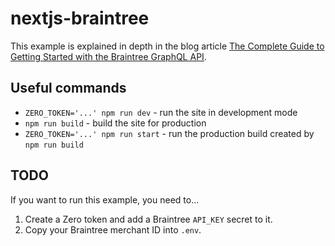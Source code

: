 # nextjs-braintree

This example is explained in depth in the blog article [The Complete Guide to Getting Started with the Braintree GraphQL API](https://www.tryzero.com/blog/the-complete-guide-to-getting-started-with-the-braintree-graphql-api).

## Useful commands

- `ZERO_TOKEN='...' npm run dev` - run the site in development mode
- `npm run build` - build the site for production
- `ZERO_TOKEN='...' npm run start` - run the production build created by `npm run build`

## TODO

If you want to run this example, you need to...

1. Create a Zero token and add a Braintree `API_KEY` secret to it.
1. Copy your Braintree merchant ID into `.env`.
